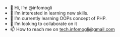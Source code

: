 - 👋 Hi, I’m @infomogli
- 👀 I’m interested in learning new skills.
- 🌱 I’m currently learning OOPs concept of PHP.
- 💞️ I’m looking to collaborate on it
- 📫 How to reach me on tech.infomogli@gmail.com

<!---
infomogli/infomogli is a ✨ special ✨ repository because its `README.md` (this file) appears on your GitHub profile.
You can click the Preview link to take a look at your changes.
--->
